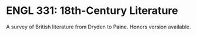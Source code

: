 # ENGL 331: 18th-Century Literature

A survey of British literature from Dryden to Paine. Honors version available.